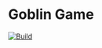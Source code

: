 # Goblin Game

[![Build](https://github.com/Eventoi/Move_Element/actions/workflows/github-pages.yml/badge.svg)](https://github.com/Eventoi/Move_Element/actions)